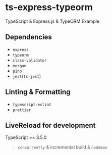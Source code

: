 # ts-express-typeorm

TypeScript & Express.js & TypeORM Example

## Dependencies

- `express`
- `typeorm`
- `class-validator`
- `morgan`
- `pino`
- `jest`(`ts-jest`)

## Linting & Formatting

- `typescript-eslint`
- `prettier`

## LiveReload for development

TypeScript >= 3.5.0

> `concurrently` & incremental build & `nodemon`
